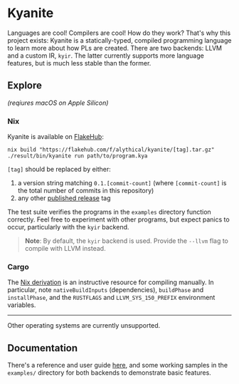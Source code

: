 # Kyanite

Languages are cool! Compilers are cool! How do they work? That's why this project exists: Kyanite is a statically-typed, compiled programming language to learn more about how PLs are created. There are two backends: LLVM and a custom IR, `kyir`. The latter currently supports more language features, but is much less stable than the former.

## Explore

_(reqiures macOS on Apple Silicon)_

### Nix

Kyanite is available on [FlakeHub](https://flakehub.com/flake/alythical/kyanite):

```
nix build "https://flakehub.com/f/alythical/kyanite/[tag].tar.gz"
./result/bin/kyanite run path/to/program.kya
```

`[tag]` should be replaced by either:

1. a version string matching `0.1.[commit-count]` (where `[commit-count]` is the total number of commits in this repository)
2. any other [published release](https://flakehub.com/flake/alythical/kyanite/releases) tag

The test suite verifies the programs in the `examples` directory function correctly. Feel free to experiment with other programs, but expect panics to occur, particularly with the `kyir` backend.

> **Note**: By default, the `kyir` backend is used. Provide the `--llvm` flag to compile with LLVM instead.

### Cargo

The [Nix derivation](https://github.com/cecelot/kyanite/blob/main/nix/package.nix) is an instructive resource for compiling manually. In particular, note `nativeBuildInputs` (dependencies), `buildPhase` and `installPhase`, and the `RUSTFLAGS` and `LLVM_SYS_150_PREFIX` environment variables.

---

Other operating systems are currently unsupported.

## Documentation

There's a reference and user guide [here](https://kyanite.sydneyn.dev), and some working samples in the `examples/` directory for both backends to demonstrate basic features.
